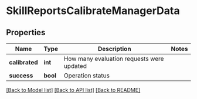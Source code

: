# SkillReportsCalibrateManagerData

## Properties
Name | Type | Description | Notes
------------ | ------------- | ------------- | -------------
**calibrated** | **int** | How many evaluation requests were updated | 
**success** | **bool** | Operation status | 

[[Back to Model list]](../README.md#documentation-for-models) [[Back to API list]](../README.md#documentation-for-api-endpoints) [[Back to README]](../README.md)


